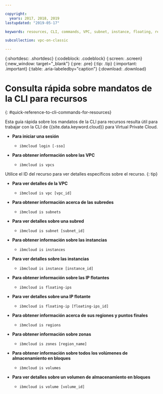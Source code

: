 ```yaml
---

copyright:
  years: 2017, 2018, 2019
lastupdated: "2019-05-17"

keywords: resources, CLI, commands, VPC, subnet, instance, floating, region, endpoint, zone, storage

subcollection: vpc-on-classic

---
```


{:shortdesc: .shortdesc}
{:codeblock: .codeblock}
{:screen: .screen}
{:new_window: target="_blank"}
{:pre: .pre}
{:tip: .tip}
{:important: .important}
{:table: .aria-labeledby="caption"}
{:download: .download}

# Consulta rápida sobre mandatos de la CLI para recursos
{: #quick-reference-to-cli-commands-for-resources}

Esta guía rápida sobre los mandatos de la CLI para recursos resulta útil para trabajar con la CLI de {{site.data.keyword.cloud}} para Virtual Private Cloud.

* **Para iniciar una sesión**

  * `ibmcloud login [-sso]`

* **Para obtener información sobre las VPC**

  * `ibmcloud is vpcs`
  
Utilice el ID del recurso para ver detalles específicos sobre el recurso.
{: tip}

* **Para ver detalles de la VPC** 

  * `ibmcloud is vpc [vpc_id]` 

* **Para obtener información acerca de las subredes** 

  * `ibmcloud is subnets`

* **Para ver detalles sobre una subred**

  * `ibmcloud is subnet [subnet_id]`

* **Para obtener información sobre las instancias**

  * `ibmcloud is instances` 

* **Para ver detalles sobre las instancias** 

  * `ibmcloud is instance [instance_id]`

* **Para obtener información sobre las IP flotantes** 

  * `ibmcloud is floating-ips`  

* **Para ver detalles sobre una IP flotante**

  * `ibmcloud is floating-ip [floating-ips_id]`

* **Para obtener información acerca de sus regiones y puntos finales**

  * `ibmcloud is regions`

* **Para obtener información sobre zonas** 

  * `ibmcloud is zones [region_name]`
  
* **Para obtener información sobre todos los volúmenes de almacenamiento en bloques**

  * `ibmcloud is volumes`
  
* **Para ver detalles sobre un volumen de almacenamiento en bloques**

  * `ibmcloud is volume [volume_id]`
